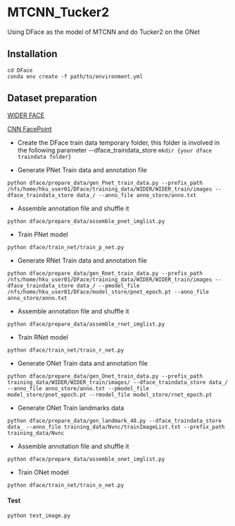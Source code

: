 # MTCNN_Tucker2
Using DFace as the model of MTCNN and do Tucker2 on the ONet

## Installation

```
cd DFace  
conda env create -f path/to/environment.yml
```
## Dataset preparation
[WIDER FACE](http://mmlab.ie.cuhk.edu.hk/projects/WIDERFace/)

[CNN FacePoint](http://mmlab.ie.cuhk.edu.hk/archive/CNN_FacePoint.htm)

- Create the DFace train data temporary folder, this folder is involved in the following parameter --dface_traindata_store
`mkdir {your dface traindata folder}`

- Generate PNet Train data and annotation file

```
python dface/prepare_data/gen_Pnet_train_data.py --prefix_path /nfs/home/hku_user01/DFace/training_data/WIDER/WIDER_train/images --dface_traindata_store data_/ --anno_file anno_store/anno.txt
```
- Assemble annotation file and shuffle it

`python dface/prepare_data/assemble_pnet_imglist.py`
- Train PNet model

`python dface/train_net/train_p_net.py`
- Generate RNet Train data and annotation file

```
python dface/prepare_data/gen_Rnet_train_data.py --prefix_path /nfs/home/hku_user01/DFace/training_data/WIDER/WIDER_train/images --dface_traindata_store data_/ --pmodel_file /nfs/home/hku_user01/DFace/model_store/pnet_epoch.pt --anno_file anno_store/anno.txt
```
- Assemble annotation file and shuffle it

`python dface/prepare_data/assemble_rnet_imglist.py`
- Train RNet model

`python dface/train_net/train_r_net.py`
- Generate ONet Train data and annotation file

```
python dface/prepare_data/gen_Onet_train_data.py --prefix_path training_data/WIDER/WIDER_train/images/ --dface_traindata_store data_/ --anno_file anno_store/anno.txt --pmodel_file model_store/pnet_epoch.pt --rmodel_file model_store/rnet_epoch.pt
```
- Generate ONet Train landmarks data

```
python dface/prepare_data/gen_landmark_48.py --dface_traindata_store data_ --anno_file training_data/Nvnc/trainImageList.txt --prefix_path training_data/Nvnc
```
- Assemble annotation file and shuffle it

`python dface/prepare_data/assemble_onet_imglist.py`
- Train ONet model

`python dface/train_net/train_o_net.py`

#### Test
`python test_image.py`

